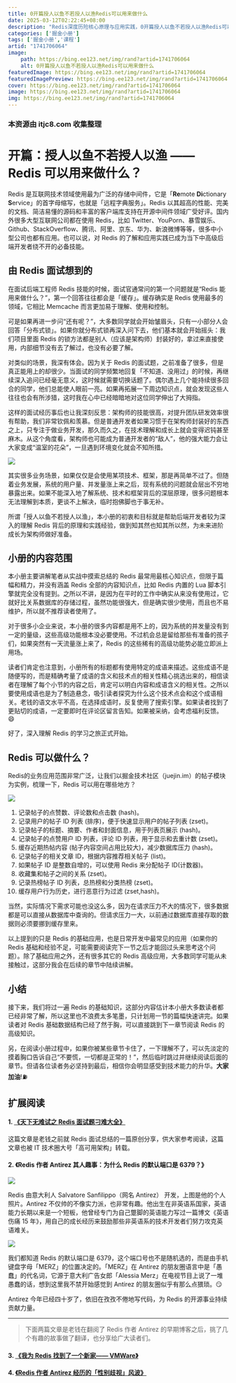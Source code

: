 ```yaml
---
title: 0开篇授人以鱼不若授人以渔Redis可以用来做什么
date: 2025-03-12T02:22:45+08:00
description: "Redis深度历险核心原理与应用实践，0开篇授人以鱼不若授人以渔Redis可以用来做什么"
categories: ['掘金小册']
tags: ['掘金小册','课程']
artid: "1741706064"
image:
    path: https://bing.ee123.net/img/rand?artid=1741706064
    alt: 0开篇授人以鱼不若授人以渔Redis可以用来做什么
featuredImage: https://bing.ee123.net/img/rand?artid=1741706064
featuredImagePreview: https://bing.ee123.net/img/rand?artid=1741706064
cover: https://bing.ee123.net/img/rand?artid=1741706064
image: https://bing.ee123.net/img/rand?artid=1741706064
img: https://bing.ee123.net/img/rand?artid=1741706064
---
```


### 本资源由 itjc8.com 收集整理

# 开篇：授人以鱼不若授人以渔 —— Redis 可以用来做什么？

Redis 是互联网技术领域使用最为广泛的存储中间件，它是「**Re**mote **Di**ctionary **S**ervice」的首字母缩写，也就是「远程字典服务」。Redis 以其超高的性能、完美的文档、简洁易懂的源码和丰富的客户端库支持在开源中间件领域广受好评。国内外很多大型互联网公司都在使用 Redis，比如 Twitter、YouPorn、暴雪娱乐、Github、StackOverflow、腾讯、阿里、京东、华为、新浪微博等等，很多中小型公司也都有应用。也可以说，对 Redis 的了解和应用实践已成为当下中高级后端开发者绕不开的必备技能。

## 由 Redis 面试想到的

在面试后端工程师 Redis 技能的时候，面试官通常问的第一个问题就是“Redis 能用来做什么？”，第一个回答往往都会是「缓存」。缓存确实是 Redis 使用最多的领域，它相比 Memcache 而言更加易于理解、使用和控制。

可是如果再进一步问“还有呢？”，大多数同学就会开始皱眉头，只有一小部分人会回答「分布式锁」。如果你就分布式锁再深入问下去，他们基本就会开始摇头：我们项目里面 Redis 的锁方法都是别人（应该是架构师）封装好的，拿过来直接使用，内部细节没有去了解过，也没有必要了解。

对类似的场景，我深有体会。因为关于 Redis 的面试题，之前准备了很多，但是真正能用上的却很少。当面试的同学频繁地回复「不知道、没用过」的时候，再继续深入追问已经毫无意义，这时候就需要切换话题了。偶尔遇上几个能持续很多回合的同学，他们总能使人眼前一亮。如果再拓展一下周边知识点，就会发现这些人往往也会有所涉猎，这时我在心中已经暗暗地对这位同学伸出了大拇指。

这样的面试经历事后也让我深刻反思：架构师的技能很高，对提升团队研发效率很有帮助，我们非常钦佩和羡慕。但是普通开发者如果习惯于在架构师封装好的东西之上，只专注于做业务开发，那久而久之，在技术理解和成长上就会变得迟钝甚至麻木。从这个角度看，架构师也可能成为普通开发者的“敌人”，他的强大能力会让大家变成“温室的花朵”，一旦遇到环境变化就会不知所措。

![](https://user-gold-cdn.xitu.io/2018/7/9/1647e75e1b3fba53?w=420&h=263&f=jpeg&s=30938)

其实很多业务场景，如果仅仅是会使用某项技术、框架，那是再简单不过了。但随着业务发展，系统的用户量、并发量涨上来之后，现有系统的问题就会层出不穷地暴露出来。如果不能深入地了解系统、技术和框架背后的深层原理，很多问题根本无法理解到本质，更谈不上解决，临时抱佛脚也于事无补。


所谓「授人以鱼不若授人以渔」，本小册的初衷和目标就是帮助后端开发者较为深入的理解 Redis 背后的原理和实践经验，做到知其然也知其所以然，为未来进阶成长为架构师做好准备。

## 小册的内容范围

本小册主要讲解笔者从实战中摸索总结的 Redis 最常用最核心知识点，但限于篇幅和精力，并没有涵盖 Redis 全部的内容知识点，比如 Redis 内置的 Lua 脚本引擎就完全没有提到。之所以不讲，是因为在平时的工作中确实从来没有使用过，它就好比关系数据库的存储过程，虽然功能很强大，但是确实很少使用，而且也不易维护，所以就不推荐读者使用了。

对于很多小企业来说，本小册的很多内容都是用不上的，因为系统的并发量没有到一定的量级，这些高级功能根本没必要使用。不过机会总是留给那些有准备的孩子们，如果突然有一天流量涨上来了，Redis 的这些稀有的高级功能势必能立即派上用场。

读者们肯定也注意到，小册所有的标题都有使用特定的成语来描述。这些成语不是随便写的，而是精确考量了成语的含义和技术点的相关性精心挑选出来的，相信读者在理解了每个小节的内容之后，肯定可以明白内容和成语含义的相关性。之所以要使用成语也是为了制造悬念，吸引读者探究为什么这个技术点会和这个成语相关。老钱的语文水平不高，在选择成语时，反复使用了搜索引擎。如果读者找到了更贴切的成语，一定要即时在评论区留言告知。如果被采纳，会考虑福利反馈。😄

好了，深入理解 Redis 的学习之旅正式开始。

## Redis 可以做什么？

Redis的业务应用范围非常广泛，让我们以掘金技术社区（juejin.im）的帖子模块为实例，梳理一下，Redis 可以用在哪些地方？

![](https://user-gold-cdn.xitu.io/2018/7/10/1648240fd6997ada?w=679&h=156&f=png&s=35476)

1. 记录帖子的点赞数、评论数和点击数 (hash)。
2. 记录用户的帖子 ID 列表 (排序)，便于快速显示用户的帖子列表 (zset)。
3. 记录帖子的标题、摘要、作者和封面信息，用于列表页展示 (hash)。
4. 记录帖子的点赞用户 ID 列表，评论 ID 列表，用于显示和去重计数 (zset)。
5. 缓存近期热帖内容 (帖子内容空间占用比较大)，减少数据库压力 (hash)。
6. 记录帖子的相关文章 ID，根据内容推荐相关帖子 (list)。
7. 如果帖子 ID 是整数自增的，可以使用 Redis 来分配帖子 ID(计数器)。
8. 收藏集和帖子之间的关系 (zset)。
9. 记录热榜帖子 ID 列表，总热榜和分类热榜 (zset)。
10. 缓存用户行为历史，进行恶意行为过滤 (zset,hash)。

当然，实际情况下需求可能也没这么多，因为在请求压力不大的情况下，很多数据都是可以直接从数据库中查询的。但请求压力一大，以前通过数据库直接存取的数据则必须要挪到缓存里来。

以上提到的只是 Redis 的基础应用，也是日常开发中最常见的应用（如果你的 Redis 基础和经验不足，可能需要阅读完下一节之后才能回过头来思考这个问题）。除了基础应用之外，还有很多其它的 Redis 高级应用，大多数同学可能从未接触过，这部分我会在后续的章节中陆续讲解。

## 小结

接下来，我们将过一遍 Redis 的基础知识，这部分内容估计本小册大多数读者都已经非常了解，所以这里也不浪费太多笔墨，只计划用一节的篇幅快速讲完。如果读者对 Redis 基础数据结构已经了然于胸，可以直接跳到下一章节阅读 Redis 的高级知识。

另，在阅读小册过程中，如果你被某些章节卡住了，一下理解不了，可以先淡定的摸着胸口告诉自己“不要慌，一切都是正常的！”，然后临时跳过并继续阅读后面的章节。但请各位读者务必坚持到最后，相信你会明显感受到技术能力的升华。**大家加油**!⛽️

## 扩展阅读

#### 1. [《天下无难试之 Redis 面试题刁难大全》](https://mp.weixin.qq.com/s/-y1zvqWEJ3Tt4h39Z0WBJg)
这篇文章是老钱之前就 Redis 面试总结的一篇原创分享，供大家参考阅读，这篇文章也被 IT 技术圈大号「高可用架构」转载。

#### 2. 《Redis 作者 Antirez 其人趣事：为什么 Redis 的默认端口是 6379？》

![](https://user-gold-cdn.xitu.io/2018/7/20/164b579f0d98b52d?w=320&h=350&f=jpeg&s=38110)

Redis 由意大利人 Salvatore Sanfilippo（网名 Antirez） 开发，上图是他的个人照片。Antirez 不仅帅的不像实力派，也非常有趣。他出生在非英语系国家，英语能力长期以来是一个短板，他曾经专门为自己蹩脚的英语能力写过一篇博文《英语伤痛 15 年》，用自己的成长经历来鼓励那些非英语系的技术开发者们努力攻克英语难关。

![](https://user-gold-cdn.xitu.io/2018/7/20/164b5954ba398db7?w=370&h=245&f=png&s=30220)

我们都知道 Redis 的默认端口是 6379，这个端口号也不是随机选的，而是由手机键盘字母「MERZ」的位置决定的。「MERZ」在 Antirez 的朋友圈语言中是「愚蠢」的代名词，它源于意大利广告女郎「Alessia Merz」在电视节目上说了一堆愚蠢的话，想到这里我不禁开始感觉到 Antirez 的朋友圈似乎有那么点猥琐。😏

Antirez 今年已经四十岁了，依旧在孜孜不倦地写代码，为 Redis 的开源事业持续贡献力量。

----

>下面两篇文章是老钱在翻阅了 Redis 作者 Antirez 的早期博客之后，挑了几个有趣的故事做了翻译，也分享给广大读者们。
#### 3. [《我为 Redis 找到了一个新家—— VMWare》](https://juejin.im/post/5b55cba6f265da0fa00a1be7)

#### 4. [《Redis 作者 Antirez 经历的「性别歧视」风波》](https://juejin.im/post/5b580cc2e51d451915571071)